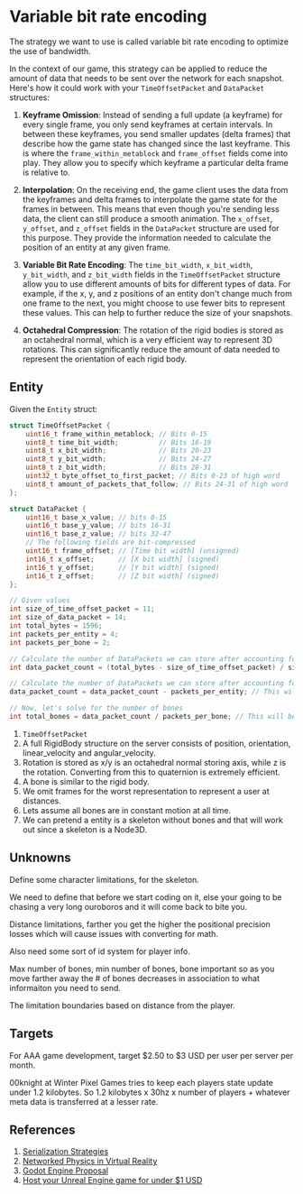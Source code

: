 # Variable bit rate encoding

The strategy we want to use is called variable bit rate encoding to optimize the use of bandwidth.

In the context of our game, this strategy can be applied to reduce the amount of data that needs to be sent over the network for each snapshot. Here's how it could work with your `TimeOffsetPacket` and `DataPacket` structures:

1. **Keyframe Omission**: Instead of sending a full update (a keyframe) for every single frame, you only send keyframes at certain intervals. In between these keyframes, you send smaller updates (delta frames) that describe how the game state has changed since the last keyframe. This is where the `frame_within_metablock` and `frame_offset` fields come into play. They allow you to specify which keyframe a particular delta frame is relative to.

2. **Interpolation**: On the receiving end, the game client uses the data from the keyframes and delta frames to interpolate the game state for the frames in between. This means that even though you're sending less data, the client can still produce a smooth animation. The `x_offset`, `y_offset`, and `z_offset` fields in the `DataPacket` structure are used for this purpose. They provide the information needed to calculate the position of an entity at any given frame.

3. **Variable Bit Rate Encoding**: The `time_bit_width`, `x_bit_width`, `y_bit_width`, and `z_bit_width` fields in the `TimeOffsetPacket` structure allow you to use different amounts of bits for different types of data. For example, if the x, y, and z positions of an entity don't change much from one frame to the next, you might choose to use fewer bits to represent these values. This can help to further reduce the size of your snapshots.

4. **Octahedral Compression**: The rotation of the rigid bodies is stored as an octahedral normal, which is a very efficient way to represent 3D rotations. This can significantly reduce the amount of data needed to represent the orientation of each rigid body.

## Entity

Given the `Entity` struct:

```cpp
struct TimeOffsetPacket {
    uint16_t frame_within_metablock; // Bits 0-15
    uint8_t time_bit_width;          // Bits 16-19
    uint8_t x_bit_width;             // Bits 20-23
    uint8_t y_bit_width;             // Bits 24-27
    uint8_t z_bit_width;             // Bits 28-31
    uint32_t byte_offset_to_first_packet; // Bits 0-23 of high word
    uint8_t amount_of_packets_that_follow; // Bits 24-31 of high word
};

struct DataPacket {
    uint16_t base_x_value; // bits 0-15
    uint16_t base_y_value; // bits 16-31
    uint16_t base_z_value; // bits 32-47
    // The following fields are bit-compressed
    uint16_t frame_offset; // [Time bit width] (unsigned)
    int16_t x_offset;      // [X bit width] (signed)
    int16_t y_offset;      // [Y bit width] (signed)
    int16_t z_offset;      // [Z bit width] (signed)
};
```

```cpp
// Given values
int size_of_time_offset_packet = 11;
int size_of_data_packet = 14;
int total_bytes = 1596;
int packets_per_entity = 4;
int packets_per_bone = 2;

// Calculate the number of DataPackets we can store after accounting for one TimeOffsetPacket
int data_packet_count = (total_bytes - size_of_time_offset_packet) / size_of_data_packet; // This will be 113

// Calculate the number of DataPackets we can store after accounting for the entity's position, orientation, linear_velocity and angular_velocity
data_packet_count = data_packet_count - packets_per_entity; // This will be 109

// Now, let's solve for the number of bones
int total_bones = data_packet_count / packets_per_bone; // This will be 54
```

1. `TimeOffsetPacket`
1. A full RigidBody structure on the server consists of position, orientation, linear_velocity and angular_velocity.
1. Rotation is stored as x/y is an octahedral normal storing axis, while z is the rotation. Converting from this to quaternion is extremely efficient.
1. A bone is similar to the rigid body.
1. We omit frames for the worst representation to represent a user at distances.
1. Lets assume all bones are in constant motion at all time.
1. We can pretend a entity is a skeleton without bones and that will work out since a skeleton is a Node3D.

## Unknowns

Define some character limitations, for the skeleton.

We need to define that before we start coding on it, else your going to be chasing a very long ouroboros and it will come back to bite you.

Distance limitations, farther you get the higher the positional precision losses which will cause issues with converting for math.

Also need some sort of id system for player info.

Max number of bones, min number of bones, bone important so as you move farther away the # of bones decreases in association to what informaiton you need to send.

The limitation boundaries based on distance from the player.

## Targets

For AAA game development, target $2.50 to $3 USD per user per server per month.

00knight at Winter Pixel Games tries to keep each players state update under 1.2 kilobytes. So 1.2 kilobytes x 30hz x number of players + whatever meta data is transferred at a lesser rate.

## References

1. [Serialization Strategies](https://gafferongames.com/post/serialization_strategies/)
2. [Networked Physics in Virtual Reality](https://www.youtube.com/watch?v=sx4IIQL0x7c)
3. [Godot Engine Proposal](https://github.com/godotengine/godot-proposals/issues/3375)
4. [Host your Unreal Engine game for under $1 USD](https://aws.amazon.com/blogs/gametech/how-to-host-your-unreal-engine-game-for-under-1-per-player-with-amazon-gamelift/)
```
